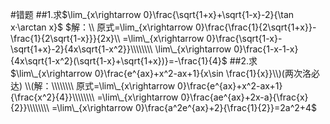 #错题
##1.求$\lim_{x\rightarrow 0}\frac{\sqrt{1+x}+\sqrt{1-x}-2}{\tan x·\arctan x}$
$解：\\
原式=\lim_{x\rightarrow 0}\frac{\frac{1}{2\sqrt{1+x}}-\frac{1}{2\sqrt{1-x}}}{2x}\\
=\lim\_{x\rightarrow 0}\frac{\sqrt{1-x}-\sqrt{1+x}-2}{4x\sqrt{1-x^2}}\\\\\\\\
\lim\_{x\rightarrow 0}\frac{1-x-1-x}{4x\sqrt{1-x^2}(\sqrt{1-x}+\sqrt{1+x})}=-\frac{1}{4}$
##2.求$\lim\_{x\rightarrow 0}\frac{e^{ax}+x^2-ax+1}{x\sin \frac{1}{x}}\\)(两次洛必达)
\\(解：\\\\\\\\
原式=\lim\_{x\rightarrow 0}\frac{e^{ax}+x^2-ax+1}{\frac{x^2}{4}}\\\\\\\\
=\lim\_{x\rightarrow 0}\frac{ae^{ax}+2x-a}{\frac{x}{2}}\\\\\\\\
=\lim\_{x\rightarrow 0}\frac{a^2e^{ax}+2}{\frac{1}{2}}=2a^2+4$